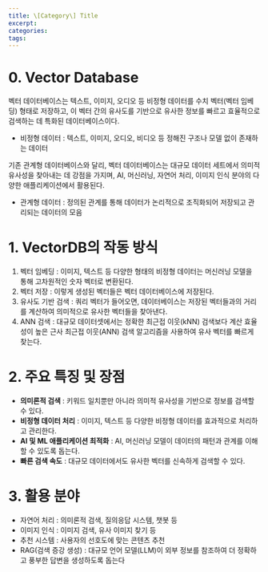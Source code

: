 ```yaml
---
title: \[Category\] Title
excerpt: 
categories: 
tags:
---
```

# 0. Vector Database

벡터 데이터베이스는 텍스트, 이미지, 오디오 등 비정형 데이터를 수치 벡터(벡터 임베딩) 형태로 저장하고, 이 벡터 간의 유사도를 기반으로 유사한 정보를 빠르고 효율적으로 검색하는 데 특화된 데이터베이스이다.

- 비정형 데이터 : 텍스트, 이미지, 오디오, 비디오 등 정해진 구조나 모델 없이 존재하는 데이터

기존 관계형 데이터베이스와 달리, 벡터 데이터베이스는 대규모 데이터 세트에서 의미적 유사성을 찾아내는 데 강점을 가지며, AI, 머신러닝, 자연어 처리, 이미지 인식 분야의 다양한 애플리케이션에서 활용된다.

- 관계형 데이터 : 정의된 관계를 통해 데이터가 논리적으로 조직화되어 저장되고 관리되는 데이터의 모음

# 1. VectorDB의 작동 방식

1. 벡터 임베딩 : 이미지, 텍스트 등 다양한 형태의 비정형 데이터는 머신러닝 모델을 통해 고차원적인 숫자 벡터로 변환된다.
2. 벡터 저장 : 이렇게 생성된 벡터들은 벡터 데이터베이스에 저장된다.
3. 유사도 기반 검색 : 쿼리 벡터가 들어오면, 데이터베이스는 저장된 벡터들과의 거리를 계산하여 의미적으로 유사한 벡터들을 찾아낸다.
4. ANN 검색 : 대규모 데이터셋에서는 정확한 최근접 이웃(kNN) 검색보다 계산 효율성이 높은 근사 최근접 이웃(ANN) 검색 알고리즘을 사용하여 유사 벡터를 빠르게 찾는다.

# 2. 주요 특징 및 장점

- **의미론적 검색** : 키워드 일치뿐만 아니라 의미적 유사성을 기반으로 정보를 검색할 수 있다.
- **비정형 데이터 처리** : 이미지, 텍스트 등 다양한 비정형 데이터를 효과적으로 처리하고 관리한다.
- **AI 및 ML 애플리케이션 최적화** : AI, 머신러닝 모델이 데이터의 패턴과 관계를 이해할 수 있도록 돕는다.
- **빠른 검색 속도** : 대규모 데이터에서도 유사한 벡터를 신속하게 검색할 수 있다.

# 3. 활용 분야

- 자연어 처리 : 의미론적 검색, 질의응답 시스템, 챗봇 등
- 이미지 인식 : 이미지 검색, 유사 이미지 찾기 등
- 추천 시스템 : 사용자의 선호도에 맞는 콘텐츠 추천
- RAG(검색 증강 생성) : 대규모 언어 모델(LLM)이 외부 정보를 참조하여 더 정확하고 풍부한 답변을 생성하도록 돕는다




